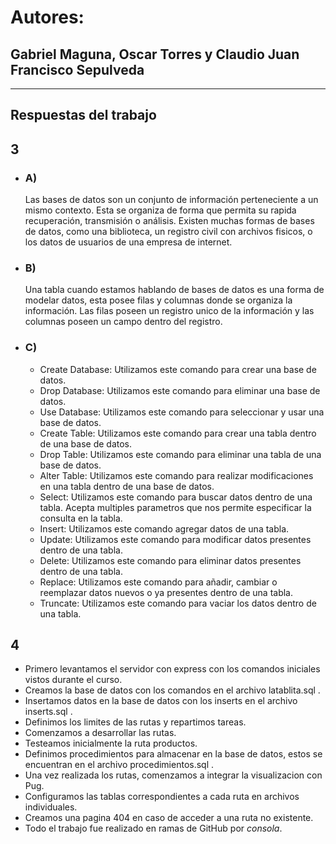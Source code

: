 # Autores:
## Gabriel Maguna, Oscar Torres y Claudio Juan Francisco Sepulveda

--- 

## Respuestas del trabajo

## 3 
- ### A) 
	Las bases de datos son un conjunto de información perteneciente a un mismo contexto. Esta se organiza de forma que permita su rapida recuperación, transmisión o análisis. Existen muchas formas de bases de datos, como una biblioteca, un registro civil con archivos fisicos, o los datos de usuarios de una empresa de internet. 

- ### B)
	Una tabla cuando estamos hablando de bases de datos es una forma de modelar datos, esta posee filas y columnas donde se organiza la información. Las filas poseen un registro unico de la información y las columnas poseen un campo dentro del registro.

- ### C)
	- Create Database: Utilizamos este comando para crear una base de datos. 
	- Drop Database: Utilizamos este comando para eliminar una base de datos.
	- Use Database: Utilizamos este comando para seleccionar y usar una base de datos.
	- Create Table: Utilizamos este comando para crear una tabla dentro de una base de datos.
	- Drop Table: Utilizamos este comando para eliminar una tabla de una base de datos.
	- Alter Table: Utilizamos este comando para realizar modificaciones en una tabla dentro de una base de datos.
	- Select: Utilizamos este comando para buscar datos dentro de una tabla. Acepta multiples parametros que nos permite especificar la consulta en la tabla.
	- Insert: Utilizamos este comando agregar datos de una tabla. 
	- Update: Utilizamos este comando para modificar datos presentes dentro de una tabla.
	- Delete: Utilizamos este comando para eliminar datos presentes dentro de una tabla. 
	- Replace: Utilizamos este comando para añadir, cambiar o reemplazar datos nuevos o ya presentes dentro de una tabla.
	- Truncate: Utilizamos este comando para vaciar los datos dentro de una tabla.


## 4 
  - Primero levantamos el servidor con express con los comandos iniciales vistos durante el curso.
  - Creamos la base de datos con los comandos en el archivo latablita.sql .
  - Insertamos datos en la base de datos con los inserts en el archivo inserts.sql .
  - Definimos los limites de las rutas y repartimos tareas.
  - Comenzamos a desarrollar las rutas.
  - Testeamos inicialmente la ruta productos.
  - Definimos procedimientos para almacenar en la base de datos, estos se encuentran en el archivo procedimientos.sql .
  - Una vez realizada los rutas, comenzamos a integrar la visualizacion con Pug.
  - Configuramos las tablas correspondientes a cada ruta en archivos individuales.
  - Creamos una pagina 404 en caso de acceder a una ruta no existente.
  - Todo el trabajo fue realizado en ramas de GitHub por *consola*.

